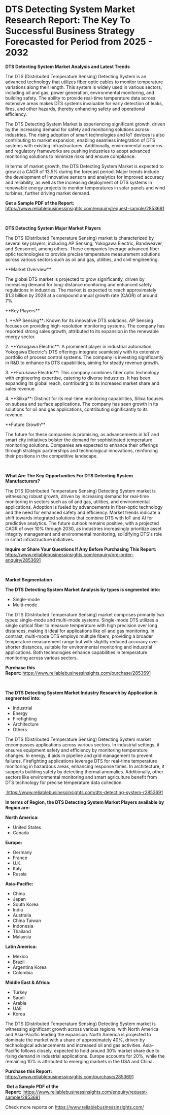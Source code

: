 <p><h1>DTS Detecting System Market Research Report: The Key To Successful Business Strategy Forecasted for Period from 2025 - 2032</h1></p><p><strong>DTS Detecting System Market Analysis and Latest Trends</strong></p>
<p><p>The DTS (Distributed Temperature Sensing) Detecting System is an advanced technology that utilizes fiber optic cables to monitor temperature variations along their length. This system is widely used in various sectors, including oil and gas, power generation, environmental monitoring, and building safety. The ability to provide real-time temperature data across extensive areas makes DTS systems invaluable for early detection of leaks, fires, and other hazards, thereby enhancing safety and operational efficiency.</p><p>The DTS Detecting System Market is experiencing significant growth, driven by the increasing demand for safety and monitoring solutions across industries. The rising adoption of smart technologies and IoT devices is also contributing to market expansion, enabling seamless integration of DTS systems with existing infrastructures. Additionally, environmental concerns and regulatory frameworks are pushing industries to adopt advanced monitoring solutions to minimize risks and ensure compliance.</p><p>In terms of market growth, the DTS Detecting System Market is expected to grow at a CAGR of 13.5% during the forecast period. Major trends include the development of innovative sensors and analytics for improved accuracy and reliability, as well as the increasing deployment of DTS systems in renewable energy projects to monitor temperatures in solar panels and wind turbines, further driving market demand.</p></p>
<p><strong>Get a Sample PDF of the Report:&nbsp;</strong> <a href="https://www.reliablebusinessinsights.com/enquiry/request-sample/2853691?utm_campaign=3383&utm_medium=2&utm_source=Github&utm_content=ia&utm_term=12032025&utm_id=dts-detecting-system">https://www.reliablebusinessinsights.com/enquiry/request-sample/2853691</a></p>
<p>&nbsp;</p>
<p><strong>DTS Detecting System Major Market Players</strong></p>
<p><p>The DTS (Distributed Temperature Sensing) market is characterized by several key players, including AP Sensing, Yokogawa Electric, Bandweaver, and Sensornet, among others. These companies leverage advanced fiber optic technologies to provide precise temperature measurement solutions across various sectors such as oil and gas, utilities, and civil engineering.</p><p>**Market Overview**  </p><p>The global DTS market is projected to grow significantly, driven by increasing demand for long-distance monitoring and enhanced safety regulations in industries. The market is expected to reach approximately $1.3 billion by 2028 at a compound annual growth rate (CAGR) of around 7%.</p><p>**Key Players**  </p><p>1. **AP Sensing**: Known for its innovative DTS solutions, AP Sensing focuses on providing high-resolution monitoring systems. The company has reported strong sales growth, attributed to its expansion in the renewable energy sector.</p><p>   </p><p>2. **Yokogawa Electric**: A prominent player in industrial automation, Yokogawa Electric's DTS offerings integrate seamlessly with its extensive portfolio of process control systems. The company is investing significantly in R&D to enhance its DTS capabilities, aiming for steady revenue growth.</p><p>3. **Furukawa Electric**: This company combines fiber optic technology with engineering expertise, catering to diverse industries. It has been expanding its global reach, contributing to its increased market share and sales revenue.</p><p>4. **Silixa**: Distinct for its real-time monitoring capabilities, Silixa focuses on subsea and surface applications. The company has seen growth in its solutions for oil and gas applications, contributing significantly to its revenue.</p><p>**Future Growth**  </p><p>The future for these companies is promising, as advancements in IoT and smart city initiatives bolster the demand for sophisticated temperature monitoring solutions. Companies are expected to enhance their offerings through strategic partnerships and technological innovations, reinforcing their positions in the competitive landscape.</p></p>
<p>&nbsp;</p>
<p><strong>What Are The Key Opportunities For DTS Detecting System Manufacturers?</strong></p>
<p><p>The DTS (Distributed Temperature Sensing) Detecting System market is witnessing robust growth, driven by increasing demand for real-time monitoring in sectors such as oil and gas, utilities, and environmental applications. Adoption is fueled by advancements in fiber-optic technology and the need for enhanced safety and efficiency. Market trends indicate a shift towards integrated solutions that combine DTS with IoT and AI for predictive analytics. The future outlook remains positive, with a projected CAGR of over 10% through 2030, as industries increasingly prioritize asset integrity management and environmental monitoring, solidifying DTS's role in smart infrastructure initiatives.</p></p>
<p><strong>Inquire or Share Your Questions If Any Before Purchasing This Report:</strong> <a href="https://www.reliablebusinessinsights.com/enquiry/pre-order-enquiry/2853691?utm_campaign=3383&utm_medium=2&utm_source=Github&utm_content=ia&utm_term=12032025&utm_id=dts-detecting-system">https://www.reliablebusinessinsights.com/enquiry/pre-order-enquiry/2853691</a></p>
<p>&nbsp;</p>
<p><strong>Market Segmentation</strong></p>
<p><strong>The DTS Detecting System Market Analysis by types is segmented into:</strong></p>
<p><ul><li>Single-mode</li><li>Multi-mode</li></ul></p>
<p><p>The DTS (Distributed Temperature Sensing) market comprises primarily two types: single-mode and multi-mode systems. Single-mode DTS utilizes a single optical fiber to measure temperature with high precision over long distances, making it ideal for applications like oil and gas monitoring. In contrast, multi-mode DTS employs multiple fibers, providing a broader temperature measurement range but with slightly reduced accuracy over shorter distances, suitable for environmental monitoring and industrial applications. Both technologies enhance capabilities in temperature monitoring across various sectors.</p></p>
<p><strong>Purchase this Report:&nbsp;</strong><a href="https://www.reliablebusinessinsights.com/purchase/2853691?utm_campaign=3383&utm_medium=2&utm_source=Github&utm_content=ia&utm_term=12032025&utm_id=dts-detecting-system">https://www.reliablebusinessinsights.com/purchase/2853691</a></p>
<p>&nbsp;</p>
<p><strong>The DTS Detecting System Market Industry Research by Application is segmented into:</strong></p>
<p><ul><li>Industrial</li><li>Energy</li><li>Firefighting</li><li>Architecture</li><li>Others</li></ul></p>
<p><p>The DTS (Distributed Temperature Sensing) Detecting System market encompasses applications across various sectors. In industrial settings, it ensures equipment safety and efficiency by monitoring temperature changes. In energy, it aids in pipeline and grid management to prevent failures. Firefighting applications leverage DTS for real-time temperature monitoring in hazardous areas, enhancing response times. In architecture, it supports building safety by detecting thermal anomalies. Additionally, other sectors like environmental monitoring and smart agriculture benefit from DTS technology for precise temperature data collection.</p></p>
<p><a href="https://www.reliablebusinessinsights.com/dts-detecting-system-r2853691?utm_campaign=3383&utm_medium=2&utm_source=Github&utm_content=ia&utm_term=12032025&utm_id=dts-detecting-system">&nbsp;https://www.reliablebusinessinsights.com/dts-detecting-system-r2853691</a></p>
<p><strong>In terms of Region, the DTS Detecting System Market Players available by Region are:</strong></p>
<p>
    <p> <strong> North America: </strong>
        <ul>
            <li>United States</li>
            <li>Canada</li>
        </ul>
        </p> 
    <p> <strong> Europe: </strong>
        <ul>
            <li>Germany</li>
            <li>France</li>
            <li>U.K.</li>
            <li>Italy</li>
            <li>Russia</li>
        </ul>
        </p> 
    <p> <strong> Asia-Pacific: </strong>
        <ul>
            <li>China</li>
            <li>Japan</li>
            <li>South Korea</li>
            <li>India</li>
            <li>Australia</li>
            <li>China Taiwan</li>
            <li>Indonesia</li>
            <li>Thailand</li>
            <li>Malaysia</li>
        </ul>
        </p> 
    <p> <strong> Latin America: </strong>
        <ul>
            <li>Mexico</li>
            <li>Brazil</li>
            <li>Argentina Korea</li>
            <li>Colombia</li>
        </ul>
        </p> 
    <p> <strong> Middle East & Africa: </strong>
        <ul>
            <li>Turkey</li>
            <li>Saudi</li>
            <li>Arabia</li>
            <li>UAE</li>
            <li>Korea</li>
        </ul>
    </p>
    </p>
<p><p>The DTS (Distributed Temperature Sensing) Detecting System market is witnessing significant growth across various regions, with North America and Asia-Pacific leading the expansion. North America is projected to dominate the market with a share of approximately 40%, driven by technological advancements and increased oil and gas activities. Asia-Pacific follows closely, expected to hold around 30% market share due to rising demand in industrial applications. Europe accounts for 20%, while the remaining 10% is attributed to emerging markets in the USA and China.</p></p>
<p><strong>Purchase this Report: </strong><a href="https://www.reliablebusinessinsights.com/purchase/2853691?utm_campaign=3383&utm_medium=2&utm_source=Github&utm_content=ia&utm_term=12032025&utm_id=dts-detecting-system">https://www.reliablebusinessinsights.com/purchase/2853691</a></p>
<p>&nbsp;<strong>Get a Sample PDF of the Report:&nbsp;&nbsp;</strong><a href="https://www.reliablebusinessinsights.com/enquiry/request-sample/2853691?utm_campaign=3383&utm_medium=2&utm_source=Github&utm_content=ia&utm_term=12032025&utm_id=dts-detecting-system">https://www.reliablebusinessinsights.com/enquiry/request-sample/2853691</a></p>
<p><strong></strong></p>
<p>Check more reports on <a href="https://www.reliablebusinessinsights.com/?utm_campaign=3383&utm_medium=2&utm_source=Github&utm_content=ia&utm_term=12032025&utm_id=dts-detecting-system">https://www.reliablebusinessinsights.com/</a></p>